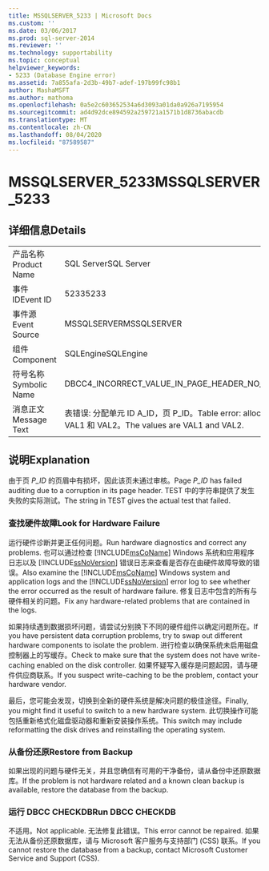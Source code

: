 ```yaml
---
title: MSSQLSERVER_5233 | Microsoft Docs
ms.custom: ''
ms.date: 03/06/2017
ms.prod: sql-server-2014
ms.reviewer: ''
ms.technology: supportability
ms.topic: conceptual
helpviewer_keywords:
- 5233 (Database Engine error)
ms.assetid: 7a855afa-2d3b-49b7-adef-197b99fc98b1
author: MashaMSFT
ms.author: mathoma
ms.openlocfilehash: 0a5e2c603652534a6d3093a01da0a926a7195954
ms.sourcegitcommit: ad4d92dce894592a259721a1571b1d8736abacdb
ms.translationtype: MT
ms.contentlocale: zh-CN
ms.lasthandoff: 08/04/2020
ms.locfileid: "87589587"
---
```

# <a name="mssqlserver_5233"></a><span data-ttu-id="05de0-102">MSSQLSERVER_5233</span><span class="sxs-lookup"><span data-stu-id="05de0-102">MSSQLSERVER_5233</span></span>
    
## <a name="details"></a><span data-ttu-id="05de0-103">详细信息</span><span class="sxs-lookup"><span data-stu-id="05de0-103">Details</span></span>  
  
|||  
|-|-|  
|<span data-ttu-id="05de0-104">产品名称</span><span class="sxs-lookup"><span data-stu-id="05de0-104">Product Name</span></span>|<span data-ttu-id="05de0-105">SQL Server</span><span class="sxs-lookup"><span data-stu-id="05de0-105">SQL Server</span></span>|  
|<span data-ttu-id="05de0-106">事件 ID</span><span class="sxs-lookup"><span data-stu-id="05de0-106">Event ID</span></span>|<span data-ttu-id="05de0-107">5233</span><span class="sxs-lookup"><span data-stu-id="05de0-107">5233</span></span>|  
|<span data-ttu-id="05de0-108">事件源</span><span class="sxs-lookup"><span data-stu-id="05de0-108">Event Source</span></span>|<span data-ttu-id="05de0-109">MSSQLSERVER</span><span class="sxs-lookup"><span data-stu-id="05de0-109">MSSQLSERVER</span></span>|  
|<span data-ttu-id="05de0-110">组件</span><span class="sxs-lookup"><span data-stu-id="05de0-110">Component</span></span>|<span data-ttu-id="05de0-111">SQLEngine</span><span class="sxs-lookup"><span data-stu-id="05de0-111">SQLEngine</span></span>|  
|<span data-ttu-id="05de0-112">符号名称</span><span class="sxs-lookup"><span data-stu-id="05de0-112">Symbolic Name</span></span>|<span data-ttu-id="05de0-113">DBCC4_INCORRECT_VALUE_IN_PAGE_HEADER_NO_METADATA</span><span class="sxs-lookup"><span data-stu-id="05de0-113">DBCC4_INCORRECT_VALUE_IN_PAGE_HEADER_NO_METADATA</span></span>|  
|<span data-ttu-id="05de0-114">消息正文</span><span class="sxs-lookup"><span data-stu-id="05de0-114">Message Text</span></span>|<span data-ttu-id="05de0-115">表错误: 分配单元 ID A_ID，页 P_ID。</span><span class="sxs-lookup"><span data-stu-id="05de0-115">Table error: alloc unit ID A_ID, page P_ID.</span></span> <span data-ttu-id="05de0-116">测试 (TEST) 失败。</span><span class="sxs-lookup"><span data-stu-id="05de0-116">The test (TEST) failed.</span></span> <span data-ttu-id="05de0-117">值是 VAL1 和 VAL2。</span><span class="sxs-lookup"><span data-stu-id="05de0-117">The values are VAL1 and VAL2.</span></span>|  
  
## <a name="explanation"></a><span data-ttu-id="05de0-118">说明</span><span class="sxs-lookup"><span data-stu-id="05de0-118">Explanation</span></span>  
 <span data-ttu-id="05de0-119">由于页 *P_ID* 的页眉中有损坏，因此该页未通过审核。</span><span class="sxs-lookup"><span data-stu-id="05de0-119">Page *P_ID* has failed auditing due to a corruption in its page header.</span></span> <span data-ttu-id="05de0-120">TEST 中的字符串提供了发生失败的实际测试。</span><span class="sxs-lookup"><span data-stu-id="05de0-120">The string in TEST gives the actual test that failed.</span></span>  
  
### <a name="look-for-hardware-failure"></a><span data-ttu-id="05de0-121">查找硬件故障</span><span class="sxs-lookup"><span data-stu-id="05de0-121">Look for Hardware Failure</span></span>  
 <span data-ttu-id="05de0-122">运行硬件诊断并更正任何问题。</span><span class="sxs-lookup"><span data-stu-id="05de0-122">Run hardware diagnostics and correct any problems.</span></span> <span data-ttu-id="05de0-123">也可以通过检查 [!INCLUDE[msCoName](../../includes/msconame-md.md)] Windows 系统和应用程序日志以及 [!INCLUDE[ssNoVersion](../../includes/ssnoversion-md.md)] 错误日志来查看是否存在由硬件故障导致的错误。</span><span class="sxs-lookup"><span data-stu-id="05de0-123">Also examine the [!INCLUDE[msCoName](../../includes/msconame-md.md)] Windows system and application logs and the [!INCLUDE[ssNoVersion](../../includes/ssnoversion-md.md)] error log to see whether the error occurred as the result of hardware failure.</span></span> <span data-ttu-id="05de0-124">修复日志中包含的所有与硬件相关的问题。</span><span class="sxs-lookup"><span data-stu-id="05de0-124">Fix any hardware-related problems that are contained in the logs.</span></span>  
  
 <span data-ttu-id="05de0-125">如果持续遇到数据损坏问题，请尝试分别换下不同的硬件组件以确定问题所在。</span><span class="sxs-lookup"><span data-stu-id="05de0-125">If you have persistent data corruption problems, try to swap out different hardware components to isolate the problem.</span></span> <span data-ttu-id="05de0-126">进行检查以确保系统未启用磁盘控制器上的写缓存。</span><span class="sxs-lookup"><span data-stu-id="05de0-126">Check to make sure that the system does not have write-caching enabled on the disk controller.</span></span> <span data-ttu-id="05de0-127">如果怀疑写入缓存是问题起因，请与硬件供应商联系。</span><span class="sxs-lookup"><span data-stu-id="05de0-127">If you suspect write-caching to be the problem, contact your hardware vendor.</span></span>  
  
 <span data-ttu-id="05de0-128">最后，您可能会发现，切换到全新的硬件系统是解决问题的极佳途径。</span><span class="sxs-lookup"><span data-stu-id="05de0-128">Finally, you might find it useful to switch to a new hardware system.</span></span> <span data-ttu-id="05de0-129">此切换操作可能包括重新格式化磁盘驱动器和重新安装操作系统。</span><span class="sxs-lookup"><span data-stu-id="05de0-129">This switch may include reformatting the disk drives and reinstalling the operating system.</span></span>  
  
### <a name="restore-from-backup"></a><span data-ttu-id="05de0-130">从备份还原</span><span class="sxs-lookup"><span data-stu-id="05de0-130">Restore from Backup</span></span>  
 <span data-ttu-id="05de0-131">如果出现的问题与硬件无关，并且您确信有可用的干净备份，请从备份中还原数据库。</span><span class="sxs-lookup"><span data-stu-id="05de0-131">If the problem is not hardware related and a known clean backup is available, restore the database from the backup.</span></span>  
  
### <a name="run-dbcc-checkdb"></a><span data-ttu-id="05de0-132">运行 DBCC CHECKDB</span><span class="sxs-lookup"><span data-stu-id="05de0-132">Run DBCC CHECKDB</span></span>  
 <span data-ttu-id="05de0-133">不适用。</span><span class="sxs-lookup"><span data-stu-id="05de0-133">Not applicable.</span></span> <span data-ttu-id="05de0-134">无法修复此错误。</span><span class="sxs-lookup"><span data-stu-id="05de0-134">This error cannot be repaired.</span></span> <span data-ttu-id="05de0-135">如果无法从备份还原数据库，请与 Microsoft 客户服务与支持部门 (CSS) 联系。</span><span class="sxs-lookup"><span data-stu-id="05de0-135">If you cannot restore the database from a backup, contact Microsoft Customer Service and Support (CSS).</span></span>  
  
  
